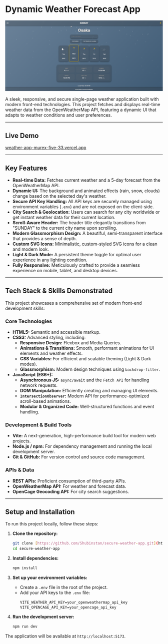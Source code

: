 #  Dynamic Weather Forecast App
![Dynamic Weather App Screenshot](https://github.com/Shubinstan/weather-app/blob/main/screenshots/weather_screenshot.png?raw=true)

A sleek, responsive, and secure single-page weather application built with modern front-end technologies. This project fetches and displays real-time weather data from the OpenWeatherMap API, featuring a dynamic UI that adapts to weather conditions and user preferences.

---

## Live Demo

[weather-app-murex-five-33.vercel.app](https://weather-app-murex-five-33.vercel.app/)

---

## Key Features

-   **Real-time Data:** Fetches current weather and a 5-day forecast from the OpenWeatherMap API.
-   **Dynamic UI:** The background and animated effects (rain, snow, clouds) change based on the selected day's weather.
-   **Secure API Key Handling:** All API keys are securely managed using environment variables (`.env`) and are not exposed on the client-side.
-   **City Search & Geolocation:** Users can search for any city worldwide or get instant weather data for their current location.
-   **Scroll-Aware Header:** The header title elegantly transitions from "SUNDAY" to the current city name upon scrolling.
-   **Modern Glassmorphism Design:** A beautiful, semi-transparent interface that provides a sense of depth.
-   **Custom SVG Icons:** Minimalistic, custom-styled SVG icons for a clean and modern look.
-   **Light & Dark Mode:** A persistent theme toggle for optimal user experience in any lighting condition.
-   **Fully Responsive:** Meticulously crafted to provide a seamless experience on mobile, tablet, and desktop devices.

---

##  Tech Stack & Skills Demonstrated

This project showcases a comprehensive set of modern front-end development skills:

### Core Technologies

-   **HTML5:** Semantic and accessible markup.
-   **CSS3:** Advanced styling, including:
    -   **Responsive Design:** Flexbox and Media Queries.
    -   **Animations & Transitions:** Smooth, performant animations for UI elements and weather effects.
    -   **CSS Variables:** For efficient and scalable theming (Light & Dark modes).
    -   **Glassmorphism:** Modern design techniques using `backdrop-filter`.
-   **JavaScript (ES6+):**
    -   **Asynchronous JS:** `async/await` and the `Fetch API` for handling network requests.
    -   **DOM Manipulation:** Efficiently creating and managing UI elements.
    -   **`IntersectionObserver`:** Modern API for performance-optimized scroll-based animations.
    -   **Modular & Organized Code:** Well-structured functions and event handling.

### Development & Build Tools

-   **Vite:** A next-generation, high-performance build tool for modern web projects.
-   **Node.js / npm:** For dependency management and running the local development server.
-   **Git & GitHub:** For version control and source code management.

### APIs & Data

-   **REST APIs:** Proficient consumption of third-party APIs.
-   **OpenWeatherMap API:** For weather and forecast data.
-   **OpenCage Geocoding API:** For city search suggestions.

---

## Setup and Installation

To run this project locally, follow these steps:

1.  **Clone the repository:**
    ```bash
    git clone [https://github.com/Shubinstan/secure-weather-app.git](https://github.com/Shubinstan/secure-weather-app.git)
    cd secure-weather-app
    ```

2.  **Install dependencies:**
    ```bash
    npm install
    ```

3.  **Set up your environment variables:**
    -   Create a `.env` file in the root of the project.
    -   Add your API keys to the `.env` file:
        ```
        VITE_WEATHER_API_KEY=your_openweathermap_api_key
        VITE_OPENCAGE_API_KEY=your_opencage_api_key
        ```

4.  **Run the development server:**
    ```bash
    npm run dev
    ```

The application will be available at `http://localhost:5173`.
